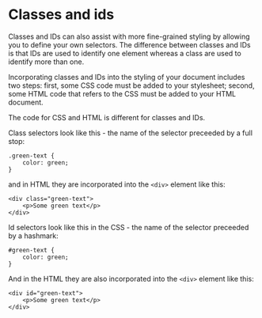 
# Classes and ids

Classes and IDs can also assist with more fine-grained styling by allowing you to define your own selectors. The difference between classes and IDs is that IDs are used to identify one element whereas a class are used to identify more than one.

Incorporating classes and IDs into the styling of your document includes two steps: first, some CSS code must be added to your stylesheet; second, some HTML code that refers to the CSS must be added to your HTML document. 

The code for CSS and HTML is different for classes and IDs.

Class selectors look like this - the name of the selector preceeded by a full stop:

```
.green-text {
	color: green;
}
```

and in HTML they are incorporated into the `<div>` element like this:

```
<div class="green-text">
	<p>Some green text</p>
</div>
```

Id selectors look like this in the CSS - the name of the selector preceeded by a hashmark:

```
#green-text {
	color: green;
}
```

And in the HTML they are also incorporated into the `<div>` element like this:

```
<div id="green-text">
	<p>Some green text</p>
</div>
```
